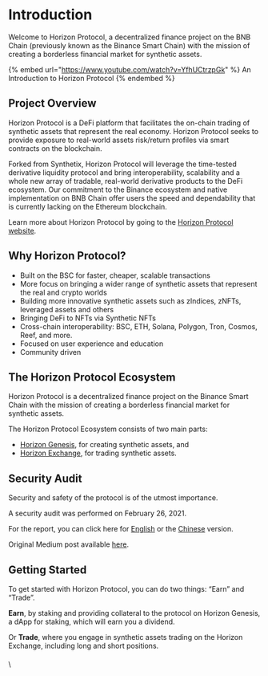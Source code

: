 # Introduction

Welcome to Horizon Protocol, a decentralized finance project on the BNB Chain (previously known as the Binance Smart Chain) with the mission of creating a borderless financial market for synthetic assets.

{% embed url="https://www.youtube.com/watch?v=YfhUCtrzpGk" %}
An Introduction to Horizon Protocol
{% endembed %}

## Project Overview

Horizon Protocol is a DeFi platform that facilitates the on-chain trading of synthetic assets that represent the real economy. Horizon Protocol seeks to provide exposure to real-world assets risk/return profiles via smart contracts on the blockchain.

Forked from Synthetix, Horizon Protocol will leverage the time-tested derivative liquidity protocol and bring interoperability, scalability and a whole new array of tradable, real-world derivative products to the DeFi ecosystem. Our commitment to the Binance ecosystem and native implementation on BNB Chain offer users the speed and dependability that is currently lacking on the Ethereum blockchain.

Learn more about Horizon Protocol by going to the [Horizon Protocol website](https://horizonprotocol.com/).

## Why Horizon Protocol?

* Built on the BSC for faster, cheaper, scalable transactions
* More focus on bringing a wider range of synthetic assets that represent the real and crypto worlds
* Building more innovative synthetic assets such as zIndices, zNFTs, leveraged assets and others
* Bringing DeFi to NFTs via Synthetic NFTs
* Cross-chain interoperability: BSC, ETH, Solana, Polygon, Tron, Cosmos, Reef, and more.
* Focused on user experience and education
* Community driven

## The Horizon Protocol Ecosystem

Horizon Protocol is a decentralized finance project on the Binance Smart Chain with the mission of creating a borderless financial market for synthetic assets.

The Horizon Protocol Ecosystem consists of two main parts:&#x20;

* [Horizon Genesis](../../horizon-genesis/introduction.md), for creating synthetic assets, and&#x20;
* [Horizon Exchange](../../horizon-exchange/introduction.md), for trading synthetic assets.

## Security Audit

Security and safety of the protocol is of the utmost importance.

A security audit was performed on February 26, 2021.

For the report, you can click here for [English](https://static.horizonprotocol.com/Horizon-Protocol-Smart-Contract-Audit-Report.pdf) or the [Chinese](https://static.horizonprotocol.com/Horizon%20Protocol%20%E6%99%BA%E8%83%BD%E5%90%88%E7%BA%A6%E5%AE%A1%E8%AE%A1%E6%8A%A5%E5%91%8A.pdf) version.

Original Medium post available [here](https://horizonprotocol.medium.com/horizon-security-audit-f4cc820de090).

## Getting Started

To get started with Horizon Protocol, you can do two things: “Earn” and “Trade”.&#x20;

**Earn**, by staking and providing collateral to the protocol on Horizon Genesis, a dApp for staking, which will earn you a dividend.&#x20;

Or **Trade**, where you engage in synthetic assets trading on the Horizon Exchange, including long and short positions.

#### &#x20;<a href="#resources" id="resources"></a>

\
